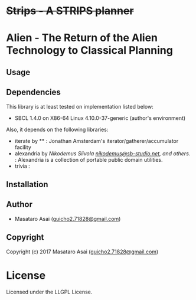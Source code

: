 
# ~~Strips - A STRIPS planner~~
# Alien  - The Return of the Alien Technology to Classical Planning

## Usage


## Dependencies
This library is at least tested on implementation listed below:

+ SBCL 1.4.0 on X86-64 Linux 4.10.0-37-generic (author's environment)

Also, it depends on the following libraries:

+ iterate by ** :
    Jonathan Amsterdam's iterator/gatherer/accumulator facility
+ alexandria by *Nikodemus Siivola <nikodemus@sb-studio.net>, and others.* :
    Alexandria is a collection of portable public domain utilities.
+ trivia :
    

## Installation

## Author

* Masataro Asai (guicho2.71828@gmail.com)

## Copyright

Copyright (c) 2017 Masataro Asai (guicho2.71828@gmail.com)

# License

Licensed under the LLGPL License.


